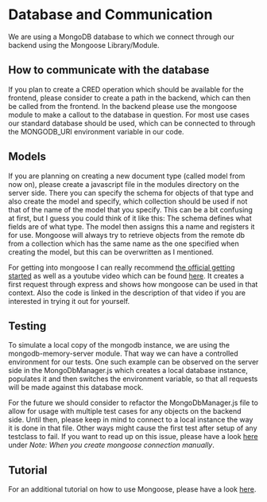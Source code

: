 # Database and Communication

We are using a MongoDB database to which we connect through our backend using the Mongoose Library/Module.

## How to communicate with the database

If you plan to create a CRED operation which should be available for the frontend, please consider to create a path in the backend, which can then be called from the frontend.
In the backend please use the mongoose module to make a callout to the database in question. For most use cases our standard database should be used, which can be connected to through the MONGODB_URI environment variable in our code.

## Models

If you are planning on creating a new document type (called model from now on), please create a javascript file in the modules directory on the server side. There you can specify the schema for objects of that type and also create the model and specify, which collection should be used if not that of the name of the model that you specify.
This can be a bit confusing at first, but I guess you could think of it like this: The schema defines what fields are of what type. The model then assigns this a name and registers it for use. Mongoose will always try to retrieve objects from the remote db from a collection which has the same name as the one specified when creating the model, but this can be overwritten as I mentioned.

For getting into mongoose I can really recommend [the official getting started](https://mongoosejs.com/docs/index.html) as well as a youtube video which can be found [here](https://www.youtube.com/watch?v=5e1NEdfs4is). It creates a first request through express and shows how mongoose can be used in that context. Also the code is linked in the description of that video if you are interested in trying it out for yourself.

## Testing

To simulate a local copy of the mongodb instance, we are using the mongodb-memory-server module. That way we can have a controlled environment for our tests.
One such example can be observed on the server side in the MongoDbManager.js which creates a local database instance, populates it and then switches the environment variable, so that all requests will be made against this database mock.

For the future we should consider to refactor the MongoDbManager.js file to allow for usage with multiple test cases for any objects on the backend side.
Until then, please keep in mind to connect to a local instance the way it is done in that file. Other ways might cause the first test after setup of any testclass to fail. If you want to read up on this issue, please have a look [here](https://github.com/nodkz/mongodb-memory-server#several-mongoose-connections-simultaneously) under _Note: When you create mongoose connection manually_.

## Tutorial

For an additional tutorial on how to use Mongoose, please have a look [here](https://developer.mozilla.org/en-US/docs/Learn/Server-side/Express_Nodejs/mongoose).
